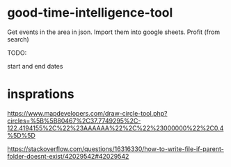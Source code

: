 # good-time-intelligence-tool
Get events in the area in json. Import them into google sheets. Profit (from search)

TODO:

start and end dates

# insprations

https://www.mapdevelopers.com/draw-circle-tool.php?circles=%5B%5B80467%2C37.7749295%2C-122.4194155%2C%22%23AAAAAA%22%2C%22%23000000%22%2C0.4%5D%5D


https://stackoverflow.com/questions/16316330/how-to-write-file-if-parent-folder-doesnt-exist/42029542#42029542
